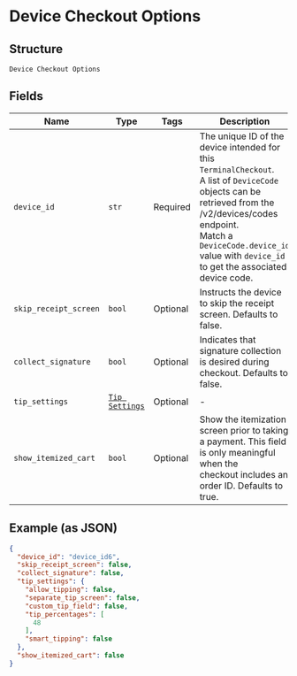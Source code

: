 
# Device Checkout Options

## Structure

`Device Checkout Options`

## Fields

| Name | Type | Tags | Description |
|  --- | --- | --- | --- |
| `device_id` | `str` | Required | The unique ID of the device intended for this `TerminalCheckout`.<br>A list of `DeviceCode` objects can be retrieved from the /v2/devices/codes endpoint.<br>Match a `DeviceCode.device_id` value with `device_id` to get the associated device code. |
| `skip_receipt_screen` | `bool` | Optional | Instructs the device to skip the receipt screen. Defaults to false. |
| `collect_signature` | `bool` | Optional | Indicates that signature collection is desired during checkout. Defaults to false. |
| `tip_settings` | [`Tip Settings`](../../doc/models/tip-settings.md) | Optional | - |
| `show_itemized_cart` | `bool` | Optional | Show the itemization screen prior to taking a payment. This field is only meaningful when the<br>checkout includes an order ID. Defaults to true. |

## Example (as JSON)

```json
{
  "device_id": "device_id6",
  "skip_receipt_screen": false,
  "collect_signature": false,
  "tip_settings": {
    "allow_tipping": false,
    "separate_tip_screen": false,
    "custom_tip_field": false,
    "tip_percentages": [
      48
    ],
    "smart_tipping": false
  },
  "show_itemized_cart": false
}
```

